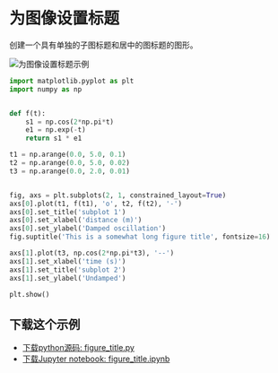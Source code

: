 # 为图像设置标题

创建一个具有单独的子图标题和居中的图标题的图形。

![为图像设置标题示例](https://matplotlib.org/_images/sphx_glr_figure_title_001.png)

```python
import matplotlib.pyplot as plt
import numpy as np


def f(t):
    s1 = np.cos(2*np.pi*t)
    e1 = np.exp(-t)
    return s1 * e1

t1 = np.arange(0.0, 5.0, 0.1)
t2 = np.arange(0.0, 5.0, 0.02)
t3 = np.arange(0.0, 2.0, 0.01)


fig, axs = plt.subplots(2, 1, constrained_layout=True)
axs[0].plot(t1, f(t1), 'o', t2, f(t2), '-')
axs[0].set_title('subplot 1')
axs[0].set_xlabel('distance (m)')
axs[0].set_ylabel('Damped oscillation')
fig.suptitle('This is a somewhat long figure title', fontsize=16)

axs[1].plot(t3, np.cos(2*np.pi*t3), '--')
axs[1].set_xlabel('time (s)')
axs[1].set_title('subplot 2')
axs[1].set_ylabel('Undamped')

plt.show()
```

## 下载这个示例
            
- [下载python源码: figure_title.py](https://matplotlib.org/_downloads/figure_title.py)
- [下载Jupyter notebook: figure_title.ipynb](https://matplotlib.org/_downloads/figure_title.ipynb)